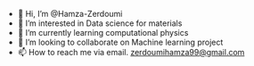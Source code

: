 - 👋 Hi, I’m @Hamza-Zerdoumi
- 👀 I’m interested in Data science for materials  
- 🌱 I’m currently learning computational physics 
- 💞️ I’m looking to collaborate on Machine learning project 
- 📫 How to reach me  via email. zerdoumihamza99@gmail.com

<!---
Hamza-Zerdoumi/Hamza-Zerdoumi is a ✨ special ✨ repository because its `README.md` (this file) appears on your GitHub profile.
You can click the Preview link to take a look at your changes.
--->
